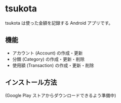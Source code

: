 # tsukota

tsukota は使った金額を記録する Android アプリです。

## 機能

- アカウント (Account) の作成・更新
- 分類 (Category) の作成・更新・削除
- 使用額 (Transaction) の作成・更新・削除

## インストール方法

(Google Play ストアからダウンロードできるよう準備中)
